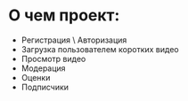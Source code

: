 # О чем проект:
- Регистрация \ Авторизация
- Загрузка пользователем коротких видео
- Просмотр видео
- Модерация
- Оценки
- Подписчики

